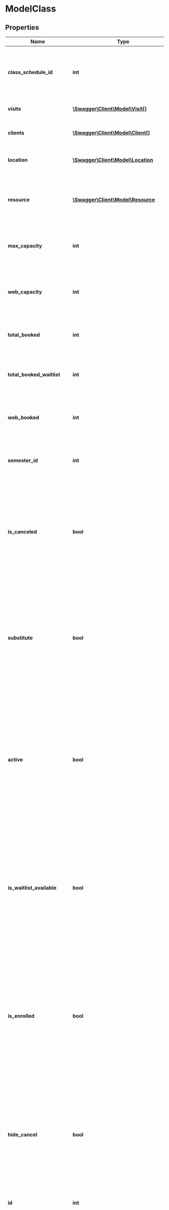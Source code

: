 # ModelClass

## Properties
Name | Type | Description | Notes
------------ | ------------- | ------------- | -------------
**class_schedule_id** | **int** | The ID used to retrieve the class schedule for the desired class. | [optional] 
**visits** | [**\Swagger\Client\Model\Visit[]**](Visit.md) | Contains information about visits. | [optional] 
**clients** | [**\Swagger\Client\Model\Client[]**](Client.md) | Contains information about clients. | [optional] 
**location** | [**\Swagger\Client\Model\Location**](Location.md) | Contains information about a location. | [optional] 
**resource** | [**\Swagger\Client\Model\Resource**](Resource.md) | Contains information about a resource, such as a room, assigned to a class. | [optional] 
**max_capacity** | **int** | The maximum number of clients allowed in the class. | [optional] 
**web_capacity** | **int** | The maximum number of clients allowed to sign up online for the class. | [optional] 
**total_booked** | **int** | The total number of clients booked in the class. | [optional] 
**total_booked_waitlist** | **int** | The total number of booked clients on the waiting list for the class. | [optional] 
**web_booked** | **int** | The total number of clients who signed up online for the class. | [optional] 
**semester_id** | **int** | The ID of the semester that the class is a part of, if any. | [optional] 
**is_canceled** | **bool** | When &#x60;true&#x60;, indicates that the class has been cancelled.&lt;br /&gt;  When &#x60;false&#x60;, indicates that the class has not been cancelled. | [optional] 
**substitute** | **bool** | When &#x60;true&#x60;, indicates that the class is being taught by a substitute teacher.&lt;br /&gt;  When &#x60;false&#x60;, indicates that the class is being taught by its regular teacher. | [optional] 
**active** | **bool** | When &#x60;true&#x60;, indicates that the class is shown to clients when in consumer mode.&lt;br /&gt;  When &#x60;false&#x60;, indicates that the class is not shown to clients when in consumer mode. | [optional] 
**is_waitlist_available** | **bool** | When &#x60;true&#x60;, indicates that the clients can be placed on a waiting list for the class.&lt;br /&gt;  When &#x60;false&#x60;, indicates that the clients cannot be placed on a waiting list for the class. | [optional] 
**is_enrolled** | **bool** | When &#x60;true&#x60;, indicates that the client with the given &#x60;ClientId&#x60; is enrolled in this class.&lt;br /&gt;  When &#x60;false&#x60;, indicates that the client with the given &#x60;ClientId&#x60; is not enrolled in this class. | [optional] 
**hide_cancel** | **bool** | When &#x60;true&#x60;, indicates that this class is hidden when cancelled.&lt;br /&gt;  When &#x60;false&#x60;, indicates that this class is not hidden when cancelled. | [optional] 
**id** | **int** | The unique identifier for the class. | [optional] 
**is_available** | **bool** | When &#x60;true&#x60;, indicates that the client with the given client ID can book this class.&lt;br /&gt;  When &#x60;false&#x60;, indicates that the client with the given client ID cannot book this class. | [optional] 
**start_date_time** | [**\DateTime**](\DateTime.md) | The time this class is scheduled to start. | [optional] 
**end_date_time** | [**\DateTime**](\DateTime.md) | The time this class is scheduled to end. | [optional] 
**last_modified_date_time** | [**\DateTime**](\DateTime.md) | The last time this class was modified. | [optional] 
**class_description** | [**\Swagger\Client\Model\ClassDescription**](ClassDescription.md) | Contains information that defines the class. | [optional] 
**staff** | [**\Swagger\Client\Model\Staff**](Staff.md) | Contains information about the staff member. | [optional] 
**booking_window** | [**\Swagger\Client\Model\BookingWindow**](BookingWindow.md) | Contains information about the window for booking. | [optional] 
**booking_status** | **string** | Contains the booking’s payment status. | [optional] 

[[Back to Model list]](../README.md#documentation-for-models) [[Back to API list]](../README.md#documentation-for-api-endpoints) [[Back to README]](../README.md)


